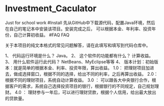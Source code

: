 # Investment_Caculator
Just for school work
#Install
先从GitHub中下载源代码，配置Java环境，然后在自己的笔记本中安装该项目。安装完成之后， 可以根据本金、年利率、投资年份，自己计算初收益。
#FAQ
FAQ

关于本项目的纯文本格式的常见问题解答，请在此填写和填写到代码仓库中。

1、	代码运行环境是什么？
Java。
2、	这个软件的功能都有什么？
计算收益。
3、	用什么软件运行此代码？
NetBeans、MyEclipse等等
4、	版本计划：初始版本：就是简单的根据本金、利率、投资年限，算出收益。
1.0： 把理财项目加进去，做成选择窗口，根据不同的选择，给出不同的利率，之后再算出收益。
2.0：  根据不同的理财项目，系统自动计算收益。
3.0 ：   可以跟各大中央银行合作，根据客户的需求，系统自己选择投资项目的银行，根据银行的不同规定，自己规划理财。
4.0 ：   理财参与一年后，可以进行理财贷款，根据个人信用，给出最大放出的贷款量。


